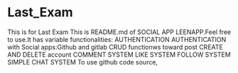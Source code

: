 # Last_Exam
This is for Last Exam
This is README.md of SOCIAL APP LEENAPP.Feel free to use.It has variable functionalities:
    AUTHENTICATION
    AUTHENTICATION with Social apps:Github and gitlab
    CRUD functionws toward post
    CREATE AND DELETE account
    COMMENT SYSTEM
    LIKE SYSTEM
    FOLLOW SYSTEM
    SIMPLE CHAT SYSTEM
To use github code source,
